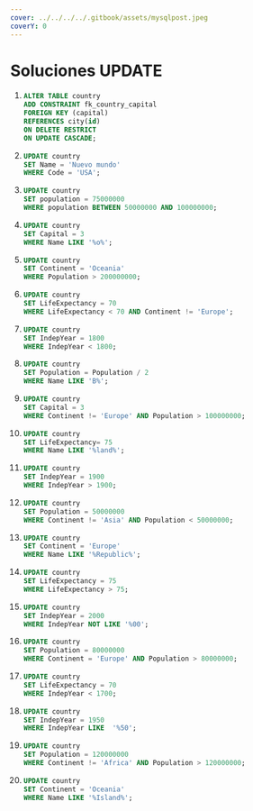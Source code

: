 ```yaml
---
cover: ../../../../.gitbook/assets/mysqlpost.jpeg
coverY: 0
---
```


# Soluciones UPDATE

1. ```sql
   ALTER TABLE country 
   ADD CONSTRAINT fk_country_capital 
   FOREIGN KEY (capital) 
   REFERENCES city(id) 
   ON DELETE RESTRICT 
   ON UPDATE CASCADE;
   ```
2. ```sql
   UPDATE country 
   SET Name = 'Nuevo mundo'
   WHERE Code = 'USA';
   ```
3. ```sql
   UPDATE country
   SET population = 75000000
   WHERE population BETWEEN 50000000 AND 100000000; 
   ```
4. ```sql
   UPDATE country 
   SET Capital = 3
   WHERE Name LIKE '%o%';
   ```
5. ```sql
   UPDATE country
   SET Continent = 'Oceania' 
   WHERE Population > 200000000; 
   ```
6. ```sql
   UPDATE country 
   SET LifeExpectancy = 70 
   WHERE LifeExpectancy < 70 AND Continent != 'Europe'; 
   ```
7. ```sql
   UPDATE country
   SET IndepYear = 1800
   WHERE IndepYear < 1800;
   ```
8. ```sql
   UPDATE country
   SET Population = Population / 2
   WHERE Name LIKE 'B%';
   ```
9. ```sql
   UPDATE country
   SET Capital = 3
   WHERE Continent != 'Europe' AND Population > 100000000; 
   ```
10. ```sql
    UPDATE country 
    SET LifeExpectancy= 75
    WHERE Name LIKE '%land%'; 
    ```
11. ```sql
    UPDATE country 
    SET IndepYear = 1900 
    WHERE IndepYear > 1900; 
    ```
12. ```sql
    UPDATE country
    SET Population = 50000000
    WHERE Continent != 'Asia' AND Population < 50000000; 
    ```
13. ```sql
    UPDATE country 
    SET Continent = 'Europe'
    WHERE Name LIKE '%Republic%'; 
    ```
14. ```sql
    UPDATE country
    SET LifeExpectancy = 75
    WHERE LifeExpectancy > 75; 
    ```
15. ```sql
    UPDATE country 
    SET IndepYear = 2000 
    WHERE IndepYear NOT LIKE '%00'; 
    ```
16. ```sql
    UPDATE country
    SET Population = 80000000
    WHERE Continent = 'Europe' AND Population > 80000000; 
    ```
17. ```sql
    UPDATE country 
    SET LifeExpectancy = 70
    WHERE IndepYear < 1700; 
    ```
18. ```sql
    UPDATE country 
    SET IndepYear = 1950
    WHERE IndepYear LIKE  '%50'; 
    ```
19. ```sql
    UPDATE country
    SET Population = 120000000
    WHERE Continent != 'Africa' AND Population > 120000000; 
    ```
20. ```sql
    UPDATE country 
    SET Continent = 'Oceania'
    WHERE Name LIKE '%Island%'; 
    ```
